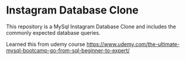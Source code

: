 # Instagram Database Clone

This repository is a MySql Instagram Database Clone and includes the commonly expected database queries.

Learned this from udemy course https://www.udemy.com/the-ultimate-mysql-bootcamp-go-from-sql-beginner-to-expert/
